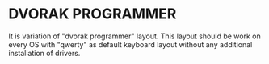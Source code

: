 # DVORAK PROGRAMMER

It is variation of "dvorak programmer" layout. This layout should be work on every OS with "qwerty" as default keyboard layout without any additional installation of drivers. 

